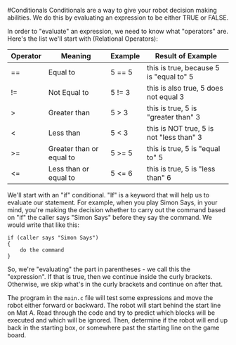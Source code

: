 #Conditionals
Conditionals are a way to give your robot decision making abilities. We do this by 
evaluating an expression to be either TRUE or FALSE. 

In order to "evaluate" an expression, we need to know what "operators" are. Here's the 
list we'll start with (Relational Operators):

Operator  |  Meaning          |   Example     | Result of Example
--------- | ----------------- | ------------- | -------------
==     |  Equal to         |  5 == 5  | this is true, because 5 is "equal to" 5
!=     |  Not Equal to     |  5 != 3  | this is also true, 5 does not equal 3
>      |  Greater than     |  5 > 3   | this is true, 5 is "greater than" 3
<      |  Less than        |  5 < 3   | this is NOT true, 5 is not "less than" 3
>=     |  Greater than or equal to  |  5 >= 5  | this is true, 5 is "equal to" 5
<=     |  Less than or equal to    |  5 <= 6  | this is true, 5 is "less than" 6

We'll start with an "if" conditional. "If" is a keyword that will help us to evaluate our 
statement.  For example, when you play Simon Says, in your mind, you're making the decision 
whether to carry out the command based on "if" the caller says "Simon Says" before they say 
the command.  We would write that like this:

  	if (caller says "Simon Says") 
  	{
      	do the command
  	}

So, we're "evaluating" the part in parentheses - we call this the "expression". If that is 
true, then we continue inside the curly brackets. Otherwise, we skip what's in the curly 
brackets and continue on after that.

The program in the `main.c` file will test some expressions and move the robot either 
forward or backward. The robot will start behind the start line on Mat A. Read through the 
code and try to predict which blocks will be executed and which will be ignored. Then, 
determine if the robot will end up back in the starting box, or somewhere past the starting 
line on the game board.
